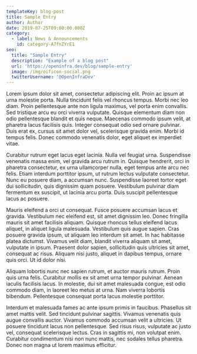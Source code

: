 ```yaml
---
templateKey: blog-post
title: Sample Entry
author: Author
date: 2019-07-25T09:00:00.000Z
category: 
  - label: News & Announcements
    id: category-A7fnZYrE1
seo:  
  title: "Sample Entry" 
  description: "Example of a blog post"
  url: 'https://openinfra.dev/blog/sample-entry'  
  image: /img/oificon-social.png  
  twitterUsername: '@OpenInfraDev'  
---
```


Lorem ipsum dolor sit amet, consectetur adipiscing elit. Proin ac ipsum at urna molestie porta. Nulla tincidunt felis vel rhoncus tempus. Morbi nec leo diam. Proin pellentesque ante non ligula maximus, vel porta enim convallis. Sed tristique arcu eu orci viverra vulputate. Quisque elementum diam non odio pellentesque blandit et quis neque. Maecenas commodo ipsum velit, at pharetra lacus facilisis quis. Integer consequat odio sed ornare pulvinar. Duis erat ex, cursus sit amet dolor vel, scelerisque gravida enim. Morbi id tempus felis. Donec commodo venenatis dolor, eget aliquet ex imperdiet vitae.

Curabitur rutrum eget lacus eget lacinia. Nulla vel feugiat urna. Suspendisse venenatis massa enim, vel gravida arcu rutrum in. Quisque hendrerit, orci in pharetra consectetur, ex urna ullamcorper nulla, eget tempus ante arcu nec felis. Etiam interdum porttitor ipsum, ut rutrum lectus vulputate consectetur. Nunc eu posuere diam, a accumsan nunc. Suspendisse laoreet tortor eget dui sollicitudin, quis dignissim quam posuere. Vestibulum pulvinar diam fermentum ex suscipit, ut lacinia arcu porta. Duis suscipit pellentesque lacus ac posuere.

Mauris eleifend a orci ut consequat. Fusce posuere accumsan lacus et gravida. Vestibulum nec eleifend est, sit amet dignissim leo. Donec fringilla mauris sit amet facilisis aliquam. Quisque rhoncus tellus eleifend lacus aliquet, in aliquet ligula malesuada. Vestibulum quis augue sapien. Cras posuere gravida ipsum, ut aliquam leo interdum sit amet. In hac habitasse platea dictumst. Vivamus velit diam, blandit viverra aliquam sit amet, vulputate in ipsum. Praesent dolor sapien, sollicitudin quis ultricies sit amet, consequat ac risus. Aliquam nisi justo, aliquet in dapibus tempus, ornare quis orci. Ut id dolor nisi.

Aliquam lobortis nunc nec sapien rutrum, et auctor mauris rutrum. Proin quis urna felis. Curabitur mollis ex sit amet urna tempor pulvinar. Aenean iaculis facilisis lacus. In molestie, dui sit amet malesuada congue, est odio commodo diam, in laoreet leo metus at urna. Nam viverra lobortis bibendum. Pellentesque consequat porta lacus molestie porttitor.

Interdum et malesuada fames ac ante ipsum primis in faucibus. Phasellus sit amet mattis velit. Sed tincidunt pulvinar sagittis. Vivamus venenatis quis augue convallis auctor. Vivamus commodo accumsan velit a ultricies. Ut posuere tincidunt lacus non pellentesque. Sed risus risus, vulputate ac justo vel, consequat scelerisque lectus. Cras in sagittis mi, non volutpat enim. Curabitur condimentum nisi non nunc mattis, nec sodales tellus pharetra. Donec non magna ut lorem maximus efficitur.